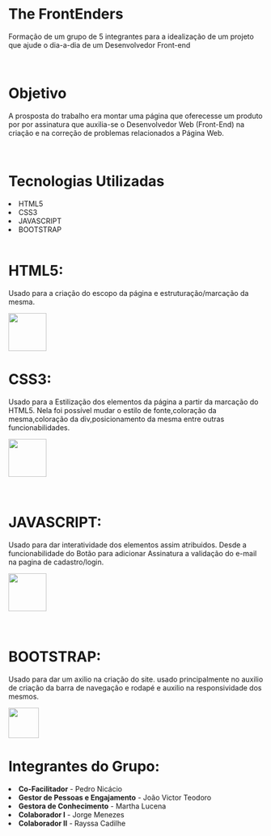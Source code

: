 <p><h1>The FrontEnders</h1></p>

Formação de um grupo de 5 integrantes para a idealização de um projeto que ajude o dia-a-dia de um Desenvolvedor Front-end

<br>

<h1>Objetivo</h1>

A prosposta do trabalho era montar uma página que oferecesse um produto por por assinatura que auxilia-se o Desenvolvedor Web (Front-End) na criação e na correção de problemas relacionados a Página Web.

<br>

<h1>Tecnologias Utilizadas</h1>

<li>HTML5</li>
<li>CSS3</li>
<li>JAVASCRIPT</li>
<li>BOOTSTRAP</li>

<br>

<h1>HTML5:</h1>

Usado para a criação do escopo da página e estruturação/marcação da mesma.

<img src="https://upload.wikimedia.org/wikipedia/commons/thumb/6/61/HTML5_logo_and_wordmark.svg/2048px-HTML5_logo_and_wordmark.svg.png" height ="75" width ="auto">

<br>

<h1>CSS3:</h1>

Usado para a Estilização dos elementos da página a partir da marcação do HTML5. Nela foi possível mudar o estilo de fonte,coloração da mesma,coloração da div,posicionamento da mesma entre outras funcionabilidades.

<img src="https://upload.wikimedia.org/wikipedia/commons/thumb/d/d5/CSS3_logo_and_wordmark.svg/1200px-CSS3_logo_and_wordmark.svg.png" height ="75" width ="auto">&nbsp;&nbsp;

<br>

<h1>JAVASCRIPT:</h1>

Usado para dar interatividade dos elementos assim atribuidos. Desde a funcionabilidade do Botão para adicionar Assinatura a validação do e-mail na pagina de cadastro/login.

<img src="https://upload.wikimedia.org/wikipedia/commons/thumb/d/d4/Javascript-shield.svg/1200px-Javascript-shield.svg.png" height ="75" width ="auto">&nbsp;&nbsp;

<br>

<h1>BOOTSTRAP: </h1>

Usado para dar um axilio na criação do site. usado principalmente no auxilio de criação da barra de navegação e rodapé e auxilio na responsividade dos mesmos.

<img src="https://upload.wikimedia.org/wikipedia/commons/thumb/b/b2/Bootstrap_logo.svg/1280px-Bootstrap_logo.svg.png" height ="60" width ="auto">

<br>

<h1>Integrantes do Grupo:</h1>



<li><b>Co-Facilitador</b> - Pedro Nicácio</li>
<li><b>Gestor de Pessoas e Engajamento</b> - João Victor Teodoro</li>
<li><b>Gestora de Conhecimento</b> - Martha Lucena</li>
<li><b>Colaborador I</b> - Jorge Menezes</li>
<li><b>Colaborador II</b> - Rayssa Cadilhe</li>

